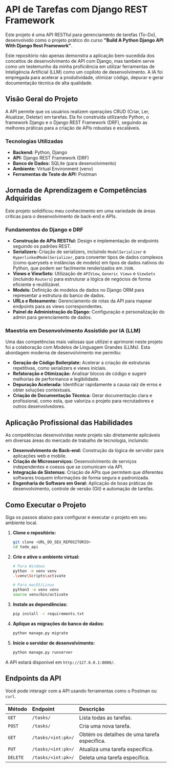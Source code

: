 # API de Tarefas com Django REST Framework

Este projeto é uma API RESTful para gerenciamento de tarefas (To-Do), desenvolvido como o projeto prático do curso **"Build A Python Django API With Django Rest Framework"**.

Este repositório não apenas demonstra a aplicação bem-sucedida dos conceitos de desenvolvimento de API com Django, mas também serve como um testemunho da minha proficiência em utilizar ferramentas de Inteligência Artificial (LLM) como um copiloto de desenvolvimento. A IA foi empregada para acelerar a produtividade, otimizar código, depurar e gerar documentação técnica de alta qualidade.

## Visão Geral do Projeto

A API permite que os usuários realizem operações CRUD (Criar, Ler, Atualizar, Deletar) em tarefas. Ela foi construída utilizando Python, o framework Django e o Django REST Framework (DRF), seguindo as melhores práticas para a criação de APIs robustas e escaláveis.

### Tecnologias Utilizadas

*   **Backend:** Python, Django
*   **API:** Django REST Framework (DRF)
*   **Banco de Dados:** SQLite (para desenvolvimento)
*   **Ambiente:** Virtual Environment (venv)
*   **Ferramentas de Teste de API:** Postman

## Jornada de Aprendizagem e Competências Adquiridas

Este projeto solidificou meu conhecimento em uma variedade de áreas críticas para o desenvolvimento de back-end e APIs.

### Fundamentos do Django e DRF

*   **Construção de APIs RESTful:** Design e implementação de endpoints seguindo os padrões REST.
*   **Serializers:** Criação de serializers, incluindo `ModelSerializer` e `HyperlinkedModelSerializer`, para converter tipos de dados complexos (como querysets e instâncias de modelo) em tipos de dados nativos do Python, que podem ser facilmente renderizados em `JSON`.
*   **Views e ViewSets:** Utilização de `APIView`, `Generic Views` e `ViewSets` (incluindo `Routers`) para estruturar a lógica de negócios de forma eficiente e reutilizável.
*   **Models:** Definição de modelos de dados no Django ORM para representar a estrutura do banco de dados.
*   **URLs e Roteamento:** Gerenciamento de rotas da API para mapear endpoints para as views correspondentes.
*   **Painel de Administração do Django:** Configuração e personalização do admin para gerenciamento de dados.

### Maestria em Desenvolvimento Assistido por IA (LLM)

Uma das competências mais valiosas que utilizei e aprimorei neste projeto foi a colaboração com Modelos de Linguagem Grandes (LLMs). Esta abordagem moderna de desenvolvimento me permitiu:

*   **Geração de Código Boilerplate:** Acelerar a criação de estruturas repetitivas, como serializers e views iniciais.
*   **Refatoração e Otimização:** Analisar blocos de código e sugerir melhorias de performance e legibilidade.
*   **Depuração Acelerada:** Identificar rapidamente a causa raiz de erros e obter soluções contextuais.
*   **Criação de Documentação Técnica:** Gerar documentação clara e profissional, como esta, que valoriza o projeto para recrutadores e outros desenvolvedores.

## Aplicação Profissional das Habilidades

As competências desenvolvidas neste projeto são diretamente aplicáveis em diversas áreas do mercado de trabalho de tecnologia, incluindo:

*   **Desenvolvimento de Back-end:** Construção da lógica de servidor para aplicações web e mobile.
*   **Criação de Microsserviços:** Desenvolvimento de serviços independentes e coesos que se comunicam via API.
*   **Integração de Sistemas:** Criação de APIs que permitem que diferentes softwares troquem informações de forma segura e padronizada.
*   **Engenharia de Software em Geral:** Aplicação de boas práticas de desenvolvimento, controle de versão (Git) e automação de tarefas.

## Como Executar o Projeto

Siga os passos abaixo para configurar e executar o projeto em seu ambiente local.

1.  **Clone o repositório:**
    ```bash
    git clone <URL_DO_SEU_REPOSITORIO>
    cd todo_api
    ```

2.  **Crie e ative o ambiente virtual:**
    ```bash
    # Para Windows
    python -m venv venv
    .\venv\Scripts\activate

    # Para macOS/Linux
    python3 -m venv venv
    source venv/bin/activate
    ```

3.  **Instale as dependências:**
    ```bash
    pip install -r requirements.txt
    ```

4.  **Aplique as migrações do banco de dados:**
    ```bash
    python manage.py migrate
    ```

5.  **Inicie o servidor de desenvolvimento:**
    ```bash
    python manage.py runserver
    ```

A API estará disponível em `http://127.0.0.1:8000/`.

## Endpoints da API

Você pode interagir com a API usando ferramentas como o Postman ou `curl`.

| Método | Endpoint              | Descrição                               |
| :----- | :-------------------- | :---------------------------------------- |
| `GET`  | `/tasks/`             | Lista todas as tarefas.                   |
| `POST` | `/tasks/`             | Cria uma nova tarefa.                     |
| `GET`  | `/tasks/<int:pk>/`    | Obtém os detalhes de uma tarefa específica. |
| `PUT`  | `/tasks/<int:pk>/`    | Atualiza uma tarefa específica.           |
| `DELETE`| `/tasks/<int:pk>/`    | Deleta uma tarefa específica.             |

